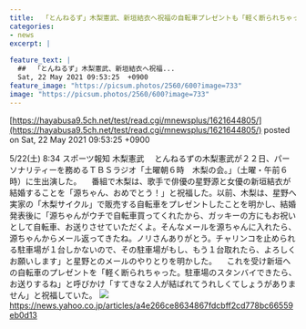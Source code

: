 ```yaml
---
title:  「とんねるず」木梨憲武、新垣結衣へ祝福の自転車プレゼントも「軽く断られちゃった」  
categories:
- news
excerpt: |
  
feature_text: |
  ##  「とんねるず」木梨憲武、新垣結衣へ祝福...
  Sat, 22 May 2021 09:53:25  +0900
feature_image: "https://picsum.photos/2560/600?image=733"
image: "https://picsum.photos/2560/600?image=733"
---
```


[https://hayabusa9.5ch.net/test/read.cgi/mnewsplus/1621644805/](https://hayabusa9.5ch.net/test/read.cgi/mnewsplus/1621644805/)
posted on Sat, 22 May 2021 09:53:25  +0900

<!--more-->

5/22(土) 8:34 スポーツ報知 木梨憲武 　とんねるずの木梨憲武が２２日、パーソナリティーを務めるＴＢＳラジオ「土曜朝６時　木梨の会。」（土曜・午前６時）に生出演した。 　番組で木梨は、歌手で俳優の星野源と女優の新垣結衣が結婚することを「源ちゃん、おめでとう！」と祝福した。以前、木梨は、星野へ実家の「木梨サイクル」で販売する自転車をプレゼントしたことを明かし、結婚発表後に「源ちゃんがウチで自転車買ってくれたから、ガッキーの方にもお祝いとして自転車、お送りさせていただくよ。そんなメールを源ちゃんに入れたら、源ちゃんからメール返ってきたね。ノリさんありがとう。チャリンコを止められる駐車場が１台しかないので、その駐車場がもし、もう１台取れたら、よろしくお願いします」と星野とのメールのやりとりを明かした。 　これを受け新垣への自転車のプレゼントを「軽く断られちゃった。駐車場のスタンバイできたら、お送りするね」と呼びかけ「すてきな２人が結ばれてうれしくてしょうがありません」と祝福していた。 ![](https://amd-pctr.c.yimg.jp/r/iwiz-amd/20210522-05221017-sph-000-1-view.jpg) https://news.yahoo.co.jp/articles/a4e266ce8634867fdcbff2cd778bc66559eb0d13
